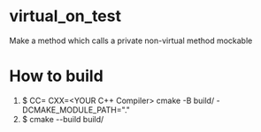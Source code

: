 # virtual_on_test
Make a method which calls a private non-virtual method mockable

# How to build
1. $ CC=<YOUR C Compiler> CXX=<YOUR C++ Compiler> cmake -B build/ -DCMAKE_MODULE_PATH="."
2. $ cmake --build build/
